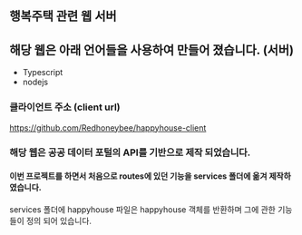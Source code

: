 ## 행복주택 관련 웹 서버 

## 해당 웹은 아래 언어들을 사용하여 만들어 졌습니다. (서버)
 
  * Typescript
  * nodejs


### 클라이언트 주소 (client url)

https://github.com/Redhoneybee/happyhouse-client

### 해당 웹은 공공 데이터 포털의 API를 기반으로 제작 되었습니다. 



#### 이번 프로젝트를 하면서 처음으로 routes에 있던 기능을 services 폴더에 옮겨 제작하였습니다.

services 폴더에 happyhouse 파일은 happyhouse 객체를 반환하며 그에 관한 기능들이 정의 되어 있습니다.


